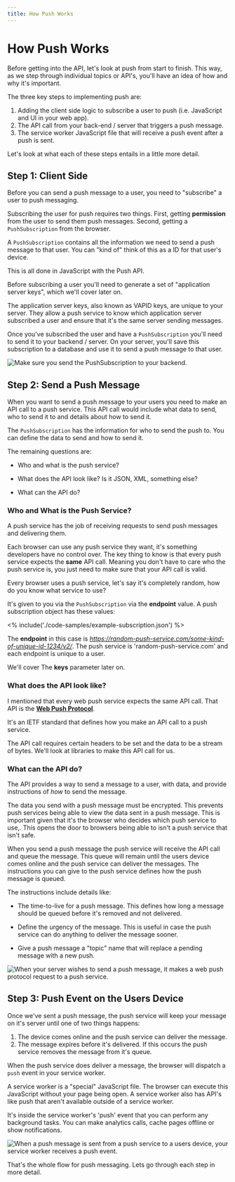 ```yaml
---
title: How Push Works
---
```

# How Push Works

Before getting into the API, let's look at push from start to finish. This way, as we step through individual
topics or API's, you'll have an idea of how and why it's important.

The three key steps to implementing push are:

1. Adding the client side logic to subscribe a user to push (i.e. JavaScript and UI in your web app).
1. The API call from your back-end / server that triggers a push message.
1. The service worker JavaScript file that will receive a push event after a push is sent.

Let's look at what each of these steps entails in a little more detail.

## Step 1: Client Side

Before you can send a push message to a user, you need to "subscribe" a user to push messaging.

Subscribing the user for push requires two things. First, getting **permission** from the user to send them push messages. Second, getting a `PushSubscription` from the browser.

A `PushSubscription` contains all the information we need to send a push message to that user. You can "kind of" think of this as a ID for that user's device.

This is all done in JavaScript with the Push API.

Before subscribing a user you'll need to generate a set of
"application server keys", which we'll cover later on.

The application server keys, also known as VAPID keys, are unique to your server.  They allow a push service to know which application server subscribed a user and ensure that it's the same server sending messages.

Once you've subscribed the user and have a `PushSubscription` you'll need to send it to your backend / server.  On your server, you'll save this subscription to a database and use it to send a push message to that user.

![Make sure you send the PushSubscription to your backend.](/images/svgs/browser-to-server.svg)

## Step 2: Send a Push Message

When you want to send a push message to your users you need to make an API call to a push service. This API call would include what data to send, who to send it to and details about how to send it.

The `PushSubscription` has the information for who to send the push to. You can define the data to send and how to send it.

The remaining questions are:

- Who and what is the push service?

- What does the API look like? Is it JSON, XML, something else?

- What can the API do?

### Who and What is the Push Service?

A push service has the job of receiving requests to send push messages and delivering them.

Each browser can use any push service they want, it's something developers have no control over. The key thing to know is that every push service expects the **same** API call. Meaning you don't have to care who the push service is, you just need to make sure that your API call is valid.

Every browser uses a push service, let's say it's completely random, how do you know what service to use?

It's given to you via the `PushSubscription` via the **endpoint** value. A push subscription object has these values:

<% include('./code-samples/example-subscription.json') %>

The **endpoint** in this case is *https://random-push-service.com/some-kind-of-unique-id-1234/v2/*. The push service is 'random-push-service.com' and each endpoint is unique to a user.

We'll cover The **keys** parameter later on.

### What does the API look like?

I mentioned that every web push service expects the same API call. That API is the [**Web Push Protocol**](https://tools.ietf.org/html/draft-ietf-webpush-protocol).

It's an IETF standard that defines how you make an API call to a push service.

The API call requires certain headers to be set and the data to be a stream of bytes. We'll look at libraries to make this API call for us.

### What can the API do?

The API provides a way to send a message to a user, with data, and provide instructions of *how* to send the message.

The data you send with a push message must be encrypted. This prevents push services being able to view the data sent in a push message. This is important given that it's the browser who decides which push service to use,. This opens the door to browsers being able to isn't a push service that isn't safe.

When you send a push message the push service will receive the API call and queue the message. This queue will remain until the users device comes online and the push service can deliver the messages. The instructions you can give to the push service defines how the push message is queued.

The instructions include details like:

- The time-to-live for a push message. This defines how long a message should be queued before it's removed and not delivered.

- Define the urgency of the message. This is useful in case the push service can do anything to deliver the message sooner.

- Give a push message a "topic" name that will replace a pending message with a new push.

![When your server wishes to send a push message, it makes a web push protocol request to a push service.](/images/svgs/server-to-push-service.svg)

## Step 3: Push Event on the Users Device

Once we've sent a push message, the push service will keep your message on it's server until one of two things happens:

1. The device comes online and the push service can deliver the message.
1. The message expires before it's delivered. If this occurs the push service removes the message from it's queue.

When the push service does deliver a message, the browser will dispatch a `push` event in your service worker.

A service worker is a "special" JavaScript file. The browser can execute this JavaScript without your page being open. A service worker also has API's like push that aren't available outside of a service worker.

It's inside the service worker's 'push' event that you can perform any background tasks. You can make analytics calls, cache pages offline or show notifications.

![When a push message is sent from a push service to a users device, your service worker receives a push event.](/images/svgs/push-service-to-sw-event.svg)

That's the whole flow for push messaging. Lets go through each step in more detail.
